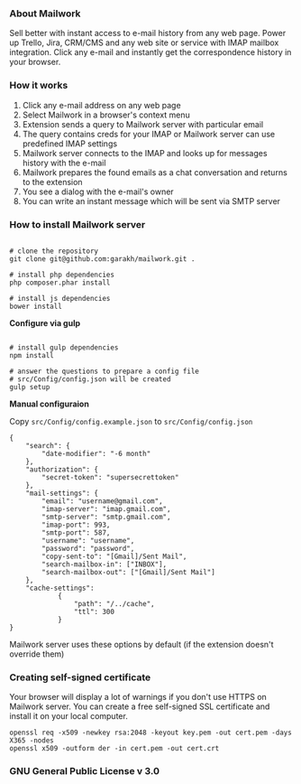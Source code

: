 ### About Mailwork ###
Sell better with instant access to e-mail history from any web page.
Power up Trello, Jira, CRM/CMS and any web site or service with IMAP mailbox integration. Click any e-mail and instantly get the correspondence history in your browser.

### How it works ###
1. Click any e-mail address on any web page
2. Select Mailwork in a browser's context menu
3. Extension sends a query to Mailwork server with particular email
4. The query contains creds for your IMAP or Mailwork server can use predefined IMAP settings
5. Mailwork server connects to the IMAP and looks up for messages history with the e-mail
6. Mailwork prepares the found emails as a chat conversation and returns to the extension
7. You see a dialog with the e-mail's owner
8. You can write an instant message which will be sent via SMTP server

### How to install Mailwork server ###


```

# clone the repository
git clone git@github.com:garakh/mailwork.git .

# install php dependencies
php composer.phar install

# install js dependencies
bower install

```

**Configure via gulp**


```

# install gulp dependencies
npm install

# answer the questions to prepare a config file
# src/Config/config.json will be created
gulp setup

```

**Manual configuraion**

Copy `src/Config/config.example.json` to `src/Config/config.json`

```
{
    "search": {
        "date-modifier": "-6 month"
    },
    "authorization": {
        "secret-token": "supersecrettoken"
    },
    "mail-settings": {
        "email": "username@gmail.com",
        "imap-server": "imap.gmail.com",
        "smtp-server": "smtp.gmail.com",
        "imap-port": 993,
        "smtp-port": 587,
        "username": "username",
        "password": "password",
        "copy-sent-to": "[Gmail]/Sent Mail",
        "search-mailbox-in": ["INBOX"],
        "search-mailbox-out": ["[Gmail]/Sent Mail"]
    },
    "cache-settings":
            {
                "path": "/../cache",
                "ttl": 300
            }
}
```

Mailwork server uses these options by default (if the extension doesn't override them) 


### Creating self-signed certificate ###

Your browser will display a lot of warnings if you don't use HTTPS on Mailwork server.
You can create a free self-signed SSL certificate and install it on your local computer.

```
openssl req -x509 -newkey rsa:2048 -keyout key.pem -out cert.pem -days X365 -nodes
openssl x509 -outform der -in cert.pem -out cert.crt
```

### GNU General Public License v 3.0 ###
